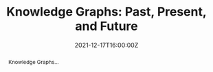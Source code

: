 ---
title: "Knowledge Graphs: Past, Present, and Future"

event: Conference Workshop
event_url: http://copabisi.com/#cronograma

location: Congreso Peruano Argentino Boliviano de Ingenieria de Sistemas e Informatica - COPABISI 2021
address:
  street: ''
  city: ''
  region: ''
  postcode: '0051'
  country: Argentina, Bolivia, and Peru 

summary: "Knowledge Graphs: Past, Present, and Future"
abstract: "Knowledge Graphs..."

# Talk start and end times.
#   End time can optionally be hidden by prefixing the line with `#`.
date: "2021-12-17T16:00:00Z"
date_end: "2021-12-17T17:00:00Z"
all_day: false

# Schedule page publish date (NOT talk date).
publishDate: "2021-12-10T10:00:00Z"

authors: ["admin"]
tags: ["Talks", "Research", "Demo", "Knowledge", "Editathon", "Knowledge Graphs"]

# Is this a featured talk? (true/false)
featured: false

image:
  caption: "Photo by [@ElwinHuaman](https://twitter.com/ElwinHuaman)"
  focal_point: Right

links:
- icon: twitter
  icon_pack: fab
  name: Follow
  url: https://twitter.com/ElwinHuaman
url_code: ""
url_pdf: ""
url_slides: ""
url_video: ""

# Markdown Slides (optional).
#   Associate this talk with Markdown slides.
#   Simply enter your slide deck's filename without extension.
#   E.g. `slides = "example-slides"` references `content/slides/example-slides.md`.
#   Otherwise, set `slides = ""`.
slides: ""

# Projects (optional).
#   Associate this post with one or more of your projects.
#   Simply enter your project's folder or file name without extension.
#   E.g. `projects = ["internal-project"]` references `content/project/deep-learning/index.md`.
#   Otherwise, set `projects = []`.
projects:
- QUIPU
---